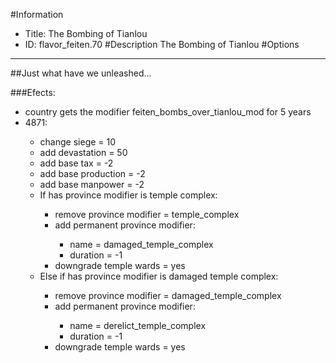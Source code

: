 #Information
 - Title: The Bombing of Tianlou
 - ID: flavor_feiten.70
#Description
The Bombing of Tianlou
#Options

___
##Just what have we unleashed...

###Efects:<ul><li>country gets the modifier feiten_bombs_over_tianlou_mod for 5 years</li><li>4871:</li><ul><li>change siege = 10</li><li>add devastation = 50</li><li>add base tax = -2</li><li>add base production = -2</li><li>add base manpower = -2</li><li>If has province modifier is temple complex:</li><ul><li>remove province modifier = temple_complex</li><li>add permanent province modifier:</li><ul><li>name = damaged_temple_complex</li><li>duration = -1</li></ul><li>downgrade temple wards = yes</li></ul><li>Else if has province modifier is damaged temple complex:</li><ul><li>remove province modifier = damaged_temple_complex</li><li>add permanent province modifier:</li><ul><li>name = derelict_temple_complex</li><li>duration = -1</li></ul><li>downgrade temple wards = yes</li></ul></ul></ul>
